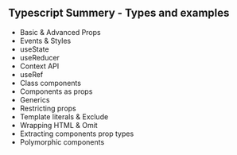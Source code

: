 ## Typescript Summery - Types and examples
* Basic & Advanced Props
* Events & Styles
* useState
* useReducer
* Context API
* useRef
* Class components
* Components as props
* Generics
* Restricting props
* Template literals & Exclude
* Wrapping HTML & Omit
* Extracting components prop types
* Polymorphic components
